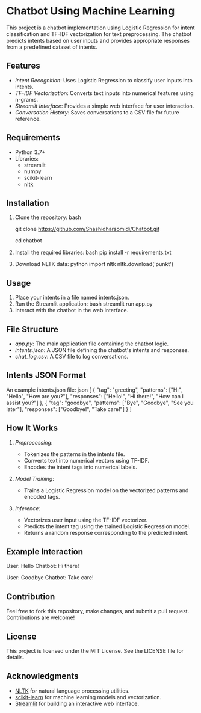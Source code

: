 # Chatbot Using Machine Learning
This project is a chatbot implementation using Logistic Regression for intent classification and TF-IDF vectorization for text preprocessing. The chatbot predicts intents based on user inputs and provides appropriate responses from a predefined dataset of intents.

## Features

- *Intent Recognition*: Uses Logistic Regression to classify user inputs into intents.
- *TF-IDF Vectorization*: Converts text inputs into numerical features using n-grams.
- *Streamlit Interface*: Provides a simple web interface for user interaction.
- *Conversation History*: Saves conversations to a CSV file for future reference.

## Requirements

- Python 3.7+
- Libraries:
  - streamlit
  - numpy
  - scikit-learn
  - nltk

## Installation

1. Clone the repository:
   bash
   
   git clone https://github.com/Shashidharsomidi/Chatbot.git

   cd chatbot
   
3. Install the required libraries:
   bash
   pip install -r requirements.txt
   
4. Download NLTK data:
   python
   import nltk
   nltk.download('punkt')
   

## Usage

1. Place your intents in a file named intents.json.
2. Run the Streamlit application:
   bash
   streamlit run app.py 
3. Interact with the chatbot in the web interface.

## File Structure

- *app.py*: The main application file containing the chatbot logic.
- *intents.json*: A JSON file defining the chatbot's intents and responses.
- *chat_log.csv*: A CSV file to log conversations.

## Intents JSON Format

An example intents.json file:
json
[
  {
    "tag": "greeting",
    "patterns": ["Hi", "Hello", "How are you?"],
    "responses": ["Hello!", "Hi there!", "How can I assist you?"]
  },
  {
    "tag": "goodbye",
    "patterns": ["Bye", "Goodbye", "See you later"],
    "responses": ["Goodbye!", "Take care!"]
  }
]


## How It Works

1. *Preprocessing*:
   - Tokenizes the patterns in the intents file.
   - Converts text into numerical vectors using TF-IDF.
   - Encodes the intent tags into numerical labels.

2. *Model Training*:
   - Trains a Logistic Regression model on the vectorized patterns and encoded tags.

3. *Inference*:
   - Vectorizes user input using the TF-IDF vectorizer.
   - Predicts the intent tag using the trained Logistic Regression model.
   - Returns a random response corresponding to the predicted intent.

## Example Interaction


User: Hello
Chatbot: Hi there!

User: Goodbye
Chatbot: Take care!


## Contribution

Feel free to fork this repository, make changes, and submit a pull request. Contributions are welcome!

## License

This project is licensed under the MIT License. See the LICENSE file for details.

## Acknowledgments

- [NLTK](https://www.nltk.org/) for natural language processing utilities.
- [scikit-learn](https://scikit-learn.org/) for machine learning models and vectorization.
- [Streamlit](https://streamlit.io/) for building an interactive web interface.
